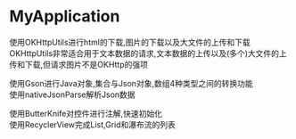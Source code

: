 # MyApplication
使用OKHttpUtils进行html的下载,图片的下载以及大文件的上传和下载
</br>
OKHttpUtils非常适合用于文本数据的请求,文本数据的上传以及(多个)大文件的上传和下载,但请求图片不是OKHttp的强项

使用Gson进行Java对象,集合与Json对象,数组4种类型之间的转换功能
</br>
使用nativeJsonParse解析Json数据

使用ButterKnife对控件进行注解,快速初始化
</br>
使用RecyclerView完成List,Grid和瀑布流的列表



